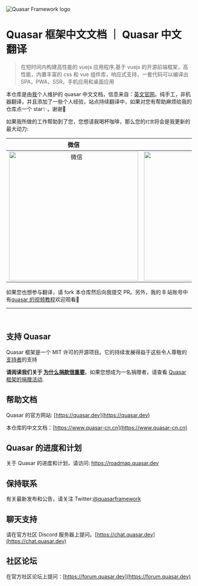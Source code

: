 ![Quasar Framework logo](https://cdn.quasar.dev/logo-v2/header.png)

# Quasar 框架中文文档 ｜ Quasar 中文翻译

> 在短时间内构建高性能的 vuejs 应用程序,基于 vuejs 的开源前端框架，高性能，内置丰富的 css 和 vue 组件库，响应式支持，一套代码可以编译出 SPA，PWA，SSR，手机应用和桌面应用

本仓库是由[我](https://github.com/dongwa)个人维护的 quasar 中文文档，信息来自：[英文官网](https://quasar.dev)。纯手工，非机器翻译，并且添加了一些个人经验，站点持续翻译中，如果对您有帮助麻烦给我的仓库点一个 star✨，谢谢🙏

如果我所做的工作帮助到了您，您想请我喝杯咖啡，那么您的`打赏`将会是我更新的最大动力:

|微信 |支付宝|
| :-: | :-: |
|<img style="width:350px" src="http://tva1.sinaimg.cn/large/0080GS1wly1h4iirq80h6j30ep0f7mzf.jpg" alt="微信" />|<img style="width:350px" src="http://tva1.sinaimg.cn/large/0080GS1wly1h4iisk6y7vj30jf0k9wgn.jpg" alt="支付宝" />|

如果您也想参与翻译，请 fork 本仓库然后向我提交 PR。另外，我的 B 站账号中有[quasar 的视频教程](https://www.bilibili.com/video/BV1pA4y197Zc)欢迎观看👏
<br>
<hr>
<br>

## 支持 Quasar
 Quasar 框架是一个 MIT 许可的开源项目。它的持续发展得益于这些令人尊敬的[支持者](https://github.com/rstoenescu/quasar-framework/blob/dev/backers.md)的支持

**请阅读我们关于 [为什么捐款很重要](https://quasar.dev/why-donate)**。如果您想成为一名捐赠者，请查看 [Quasar 框架的捐赠活动](https://donate.quasar.dev).

## 帮助文档

Quasar 的官方网站: [https://quasar.dev](https://quasar.dev)

本仓库的中文文档：[https://www.quasar-cn.cn](https://www.quasar-cn.cn)

## Quasar 的进度和计划

关于 Quasar 的进度和计划，请访问: https://roadmap.quasar.dev

## 保持联系

有关最新发布和公告，请关注 Twitter:[@quasarframework](https://twitter.com/quasarframework)

## 聊天支持

请在官方社区 Discord 服务器上提问。[https://chat.quasar.dev](https://chat.quasar.dev)

## 社区论坛

在官方社区论坛上提问：[https://forum.quasar.dev](https://forum.quasar.dev)
